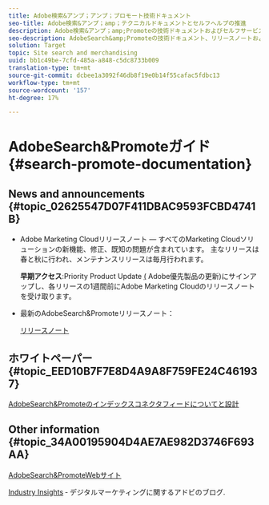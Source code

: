 ```yaml
---
title: Adobe検索&アンプ；アンプ；プロモート技術ドキュメント
seo-title: Adobe検索&アンプ；amp；テクニカルドキュメントとセルフヘルプの推進
description: Adobe検索&アンプ；amp;Promoteの技術ドキュメントおよびセルフサービスマテリアル
seo-description: AdobeSearch&amp;Promoteの技術ドキュメント、リリースノートおよびセルフヘルプ資料
solution: Target
topic: Site search and merchandising
uuid: bb1c49be-7cfd-485a-a848-c5dc8733b009
translation-type: tm+mt
source-git-commit: dcbee1a3092f46db8f19e0b14f55cafac5fdbc13
workflow-type: tm+mt
source-wordcount: '157'
ht-degree: 17%

---
```



# AdobeSearch&amp;Promoteガイド {#search-promote-documentation}

## News and announcements {#topic_02625547D07F411DBAC9593FCBD4741B}

* Adobe Marketing Cloudリリースノート — すべてのMarketing Cloudソリューションの新機能、修正、既知の問題が含まれています。 主なリリースは春と秋に行われ、メンテナンスリリースは毎月行われます。

   **早期アクセス**:Priority Product Update [(](https://campaign.adobe.com/webApp/adbePriorityProductSubscribe) Adobe優先製品の更新)にサインアップし、各リリースの1週間前にAdobe Marketing Cloudのリリースノートを受け取ります。

* 最新のAdobeSearch&amp;Promoteリリースノート：

   [リリースノート](/help/c-searchpromote-release-notes/c-rn-02-13-18-version-1811.md)

## ホワイトペーパー {#topic_EED10B7F7E8D4A9A8F759FE24C461937}

[AdobeSearch&amp;Promoteのインデックスコネクタフィードについてと設計](https://marketing.adobe.com/resources/help/en_US/snp/index_connector_feeds.pdf)

## Other information {#topic_34A00195904D4AE7AE982D3746F693AA}

[AdobeSearch&amp;PromoteWebサイト](https://www.adobe.com/solutions/testing-targeting/search-driven-merchandising.html)

[Industry Insights](https://blogs.adobe.com/digitalmarketing/) ‐ デジタルマーケティングに関するアドビのブログ.
